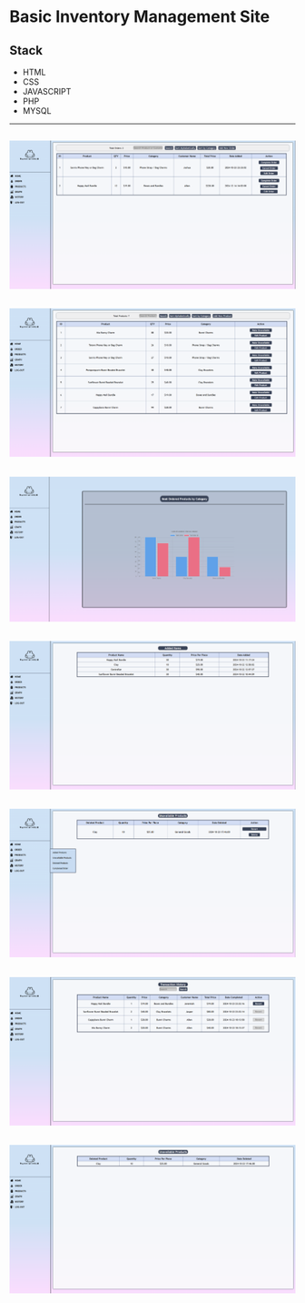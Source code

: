 # Basic Inventory Management Site
## Stack
- HTML
- CSS
- JAVASCRIPT
- PHP
- MYSQL
---
![Customer Orders View](site_images/orders.png)
---
![Products View](site_images/products.png)
---
![Graph View](site_images/graph.png)
---
![History View](site_images/history.png)
---
![Unavailable Products View](site_images/unavailable.png)
---
![Completed Orders View](site_images/completed.png)
---
![Deleted Items View](site_images/deleted.png)
---

